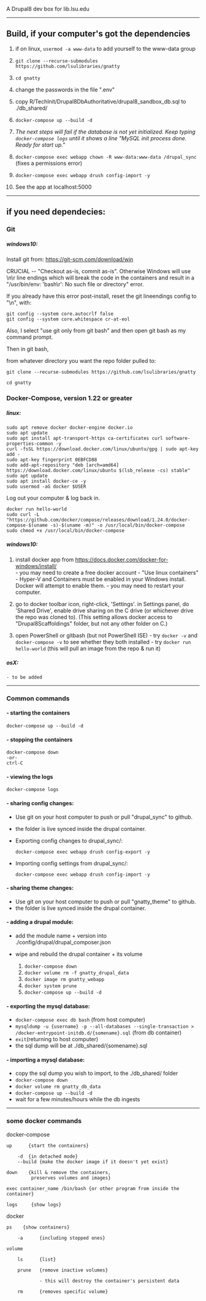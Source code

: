 A Drupal8 dev box for lib.lsu.edu

-------------------------------------------------------------------------------------------

## Build, if your computer's got the dependencies

  1. if on linux, `usermod -a www-data` to add yourself to the www-data group

  1. `git clone --recurse-submodules https://github.com/lsulibraries/gnatty`

  1. `cd gnatty`

  1. change the passwords in the file ".env"

  1. copy R/TechInit/Drupal8DbAuthoritative/drupal8_sandbox_db.sql to ./db_shared/

  1. `docker-compose up --build -d` 

  1. *The next steps will fail if the database is not yet initialized.  Keep typing `docker-compose logs` until it shows a line "MySQL init process done. Ready for start up."*

  1. `docker-compose exec webapp chown -R www-data:www-data /drupal_sync` (fixes a permissions error)

  1. `docker-compose exec webapp drush config-import -y`

  1. See the app at localhost:5000

---------------------------------------------------------------------------------------

## if you need dependecies:

### Git

##### windows10:

Install git from:  https://git-scm.com/download/win

  CRUCIAL -- "Checkout as-is, commit as-is".  Otherwise Windows will use \n\r line endings which will break the code in the containers and result in a "/usr/bin/env: 'bash\r': No such file or directory" error.

  If you already have this error post-install, reset the git lineendings config to "\n", with:
  
    git config --system core.autocrlf false
    git config --system core.whitespace cr-at-eol
    

  Also, I select "use git only from git bash" and then open git bash as my command prompt.


  Then in git bash, 

  from whatever directory you want the repo folder pulled to:

  `git clone --recurse-submodules https://github.com/lsulibraries/gnatty`
  
  `cd gnatty`

### Docker-Compose, version 1.22 or greater

##### linux:

```
sudo apt remove docker docker-engine docker.io
sudo apt update
sudo apt install apt-transport-https ca-certificates curl software-properties-common -y
curl -fsSL https://download.docker.com/linux/ubuntu/gpg | sudo apt-key add -
sudo apt-key fingerprint 0EBFCD88
sudo add-apt-repository "deb [arch=amd64] https://download.docker.com/linux/ubuntu $(lsb_release -cs) stable"
sudo apt update
sudo apt install docker-ce -y
sudo usermod -aG docker $USER
```

Log out your computer & log back in.

```
docker run hello-world
sudo curl -L "https://github.com/docker/compose/releases/download/1.24.0/docker-compose-$(uname -s)-$(uname -m)" -o /usr/local/bin/docker-compose
sudo chmod +x /usr/local/bin/docker-compose
```

##### windows10:

  1. install docker app from https://docs.docker.com/docker-for-windows/install/   
    - you may need to create a free docker account
    - "Use linux containers"
    - Hyper-V and Containers must be enabled in your Windows install.  Docker will attempt to enable them.
    - you may need to restart your computer.

  1. go to docker toolbar icon, right-click, 'Settings'. in Settings panel, do 'Shared Drive', enable drive sharing on the C drive (or whichever drive the repo was cloned to).  (This setting allows docker access to "Drupal8Scaffoldings" folder, but not any other folder on C.) 

  1. open PowerShell or gitbash (but not PowerShell ISE)
    - try `docker -v` and `docker-compose -v` to see whether they both installed
    - try `docker run hello-world` (this will pull an image from the repo & run it)


##### osX:

    - to be added

------------------------------------------------------------------------------------

### Common commands


#### - starting the containers

`docker-compose up --build -d`

#### - stopping the containers

```
docker-compose down
-or-
ctrl-C
```

#### - viewing the logs

`docker-compose logs`

#### - sharing config changes:

 - Use git on your host computer to push or pull "drupal_sync" to github.
 - the folder is live synced inside the drupal container.

 - Exporting config changes to drupal_sync/:

    `docker-compose exec webapp drush config-export -y`

 - Importing config settings from drupal_sync/:

    `docker-compose exec webapp drush config-import -y`

#### - sharing theme changes:

 - Use git on your host computer to push or pull "gnatty_theme" to github.
 - the folder is live synced inside the drupal container. 

#### - adding a drupal module:

 - add the module name + version into ./config/drupal/drupal_composer.json
 - wipe and rebuild the drupal container + its volume

    1. `docker-compose down`
    1. `docker volume rm -f gnatty_drupal_data`
    1. `docker image rm gnatty_webapp`
    1. `docker system prune`
    1. `docker-compose up --build -d`

#### - exporting the mysql database:

 - `docker-compose exec db bash` (from host computer)
 - `mysqldump -u {username} -p --all-databases --single-transaction > /docker-entrypoint-initdb.d/{somename}.sql` (from db container)
 - `exit`(returning to host computer)
 - the sql dump will be at ./db_shared/{somename}.sql

#### - importing a mysql database:

 - copy the sql dump you wish to import, to the ./db_shared/ folder
 - `docker-compose down`
 - `docker volume rm gnatty_db_data`
 - `docker-compose up --build -d`
 - wait for a few minutes/hours while the db ingests

----------------------------------------------------------------------------------

### some docker commands 

docker-compose

    up      {start the containers}

        -d  {in detached mode}
        --build {make the docker image if it doesn't yet exist}

    down    {kill & remove the containers,
             preserves volumes and images}

    exec container_name /bin/bash {or other program from inside the container}

    logs     {show logs}

docker

    ps    {show containers}

        -a      {including stopped ones}

    volume

        ls      {list}

        prune   {remove inactive volumes}

                - this will destroy the container's persistent data

        rm      {removes specific volume}